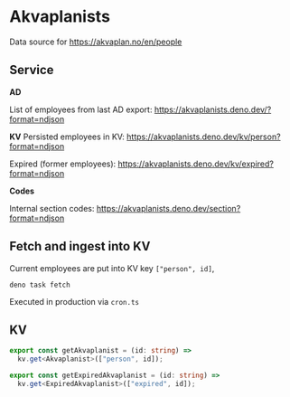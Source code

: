 # Akvaplanists

Data source for https://akvaplan.no/en/people

## Service

**AD**

List of employees from last AD export:
https://akvaplanists.deno.dev/?format=ndjson

**KV** Persisted employees in KV:
https://akvaplanists.deno.dev/kv/person?format=ndjson

Expired (former employees):
https://akvaplanists.deno.dev/kv/expired?format=ndjson

**Codes**

Internal section codes: https://akvaplanists.deno.dev/section?format=ndjson

## Fetch and ingest into KV

Current employees are put into KV key `["person", id]`,

```
deno task fetch
```

Executed in production via `cron.ts`

## KV

```ts
export const getAkvaplanist = (id: string) =>
  kv.get<Akvaplanist>(["person", id]);

export const getExpiredAkvaplanist = (id: string) =>
  kv.get<ExpiredAkvaplanist>(["expired", id]);
```
